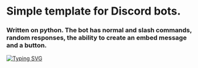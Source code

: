# Simple template for Discord bots.

### Written on python. The bot has normal and slash commands, random responses, the ability to create an embed message and a button.

[![Typing SVG](https://readme-typing-svg.herokuapp.com?font=Montserrat&size=25&pause=1000&color=5F72B6&width=435&lines=My+Discord+server%3A)](https://git.io/typing-svg)